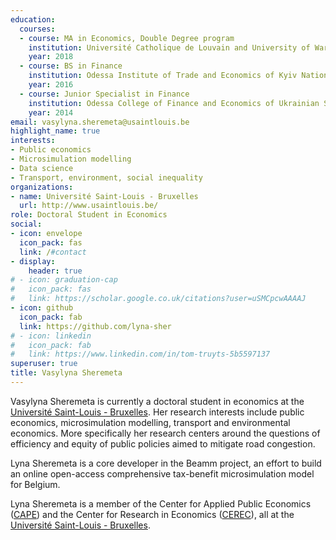 ```yaml
---
education:
  courses:
  - course: MA in Economics, Double Degree program
    institution: Université Catholique de Louvain and University of Warsaw
    year: 2018
  - course: BS in Finance
    institution: Odessa Institute of Trade and Economics of Kyiv National University of Trade and Economics
    year: 2016
  - course: Junior Specialist in Finance
    institution: Odessa College of Finance and Economics of Ukrainian State University of Finance and International Trade
    year: 2014
email: vasylyna.sheremeta@usaintlouis.be
highlight_name: true
interests:
- Public economics
- Microsimulation modelling
- Data science
- Transport, environment, social inequality
organizations:
- name: Université Saint-Louis - Bruxelles
  url: http://www.usaintlouis.be/
role: Doctoral Student in Economics
social:
- icon: envelope
  icon_pack: fas
  link: /#contact
- display:
    header: true
# - icon: graduation-cap
#   icon_pack: fas
#   link: https://scholar.google.co.uk/citations?user=uSMCpcwAAAAJ
- icon: github
  icon_pack: fab
  link: https://github.com/lyna-sher
# - icon: linkedin
#   icon_pack: fab
#   link: https://www.linkedin.com/in/tom-truyts-5b5597137
superuser: true
title: Vasylyna Sheremeta
---
```


Vasylyna Sheremeta is currently a doctoral student in economics at the <a href="https://www.usaintlouis.be">Université Saint-Louis - Bruxelles</a>.  Her research interests include public economics, microsimulation modelling, transport and environmental economics. More specifically her research centers around the questions of efficiency and equity of public policies aimed to mitigate road congestion.

Lyna Sheremeta is a core developer in the Beamm project, an effort to build an online open-access comprehensive tax-benefit microsimulation model for Belgium. 

Lyna Sheremeta is a member of the Center for Applied Public Economics (<a href="https://capeusaintlouis.com">CAPE</a>) and the Center for Research in Economics (<a href="https://cerec.be">CEREC</a>), all at the <a href="https://www.usaintlouis.be">Université Saint-Louis - Bruxelles</a>.

